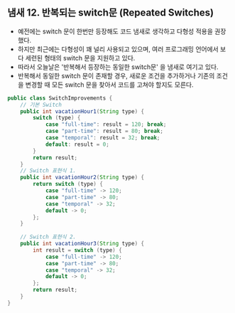 ## 냄새 12. 반복되는 switch문 (Repeated Switches)

- 예전에는 switch 문이 한번만 등장해도 코드 냄새로 생각하고 다형성 적용을 권장했다.
- 하지만 최근에는 다형성이 꽤 널리 사용되고 있으며, 여러 프로그래밍 언어에서 보다 세련된 형태의 switch 문을 지원하고 있다.
- 따라서 오늘날은 '반복해서 등장하는 동일한 switch문' 을 냄새로 여기고 있다.
- 반복해서 동일한 switch 문이 존재할 경우, 새로운 조건을 추가하거나 기존의 조건을 변경할 때 모든 switch 문을 찾아서 코드를 고쳐야 할지도 모른다.

````java
public class SwitchImprovements {
    // 기본 Switch 
    public int vacationHour1(String type) {
        switch (type) {
            case "full-time": result = 120; break;
            case "part-time": result = 80; break;
            case "temporal": result = 32; break;
            default: result = 0;            
        }
        return result;
    }
    // Switch 표현식 1.
    public int vacationHour2(String type) {
        return switch (type) {
            case "full-time" -> 120;
            case "part-time" -> 80;
            case "temporal" -> 32;
            default -> 0;            
        };
    }
    
    // Switch 표현식 2.
    public int vacationHour3(String type) {
        int result = switch (type) {
            case "full-time" -> 120;
            case "part-time" -> 80;
            case "temporal" -> 32;
            default -> 0;            
        };
        return result;
    }
}
````